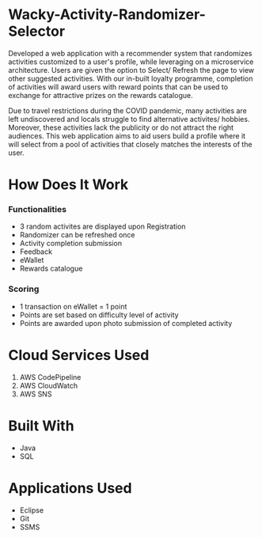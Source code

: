 # Wacky-Activity-Randomizer-Selector
Developed a web application with a recommender system that randomizes activities customized to a user's profile, while leveraging on a microservice architecture. Users are given the option to Select/ Refresh the page to view other suggested activities. With our in-built loyalty programme, completion of activities will award users with reward points that can be used to exchange for attractive prizes on the rewards catalogue. <br />

Due to travel restrictions during the COVID pandemic, many activities are left undiscovered and locals struggle to find alternative activites/ hobbies. Moreover, these activities lack the publicity or do not attract the right audiences. This web application aims to aid users build a profile where it will select from a pool of activities that closely matches the interests of the user.

# How Does It Work
### Functionalities
- 3 random activites are displayed upon Registration 
-	Randomizer can be refreshed once
-	Activity completion submission 
-	Feedback 
-	eWallet
-	Rewards catalogue

### Scoring
- 1 transaction on eWallet = 1 point
- Points are set based on difficulty level of activity
- Points are awarded upon photo submission of completed activity 

# Cloud Services Used
1. AWS CodePipeline
2. AWS CloudWatch
3. AWS SNS

# Built With 
- Java <br />
- SQL

# Applications Used
- Eclipse
- Git
- SSMS
